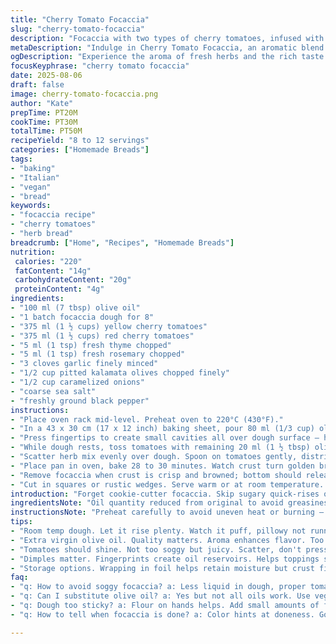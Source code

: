 ```yaml
---
title: "Cherry Tomato Focaccia"
slug: "cherry-tomato-focaccia"
description: "Focaccia with two types of cherry tomatoes, infused with fresh herbs and garlic. Olive oil-rich dough spread thin, dotted with dimples, baked golden crisp. Aroma of rosemary and thyme lifts the kitchen. A rustic loaf with a tender crumb inside, crust crisping just right. Uses yellow and red tomatoes, switched to kalamata olives and caramelized onion for twist. Perfect for vegan diets, free of nuts and dairy. Timing shifts slightly. Watch dough rise and colour, not just clock."
metaDescription: "Indulge in Cherry Tomato Focaccia, an aromatic blend of herbs, fresh cherry tomatoes, and olives for a rustic Italian loaf rich in flavor."
ogDescription: "Experience the aroma of fresh herbs and the rich taste of cherry tomatoes in a golden crisp Cherry Tomato Focaccia. The ideal bread for sandwiches."
focusKeyphrase: "cherry tomato focaccia"
date: 2025-08-06
draft: false
image: cherry-tomato-focaccia.png
author: "Kate"
prepTime: PT20M
cookTime: PT30M
totalTime: PT50M
recipeYield: "8 to 12 servings"
categories: ["Homemade Breads"]
tags:
- "baking"
- "Italian"
- "vegan"
- "bread"
keywords:
- "focaccia recipe"
- "cherry tomatoes"
- "herb bread"
breadcrumb: ["Home", "Recipes", "Homemade Breads"]
nutrition: 
 calories: "220"
 fatContent: "14g"
 carbohydrateContent: "20g"
 proteinContent: "4g"
ingredients:
- "100 ml (7 tbsp) olive oil"
- "1 batch focaccia dough for 8"
- "375 ml (1 ½ cups) yellow cherry tomatoes"
- "375 ml (1 ½ cups) red cherry tomatoes"
- "5 ml (1 tsp) fresh thyme chopped"
- "5 ml (1 tsp) fresh rosemary chopped"
- "3 cloves garlic finely minced"
- "1/2 cup pitted kalamata olives chopped finely"
- "1/2 cup caramelized onions"
- "coarse sea salt"
- "freshly ground black pepper"
instructions:
- "Place oven rack mid-level. Preheat oven to 220°C (430°F)."
- "In a 43 x 30 cm (17 x 12 inch) baking sheet, pour 80 ml (1/3 cup) olive oil. Spread focaccia dough directly in pan using fingers, stretching gently and turning dough to coat entirely. Aim for even thickness close to pan size."
- "Press fingertips to create small cavities all over dough surface — helps oil infiltrate. At this stage, let dough proof 20 to 25 minutes at room temp, dough should loosely puff and feel pillowy but not runny."
- "While dough rests, toss tomatoes with remaining 20 ml (1 ½ tbsp) olive oil. Mix olives and caramelized onions with herbs and garlic in separate bowl. The savory adds deeper flavor, balancing sweetness from tomatoes."
- "Scatter herb mix evenly over dough. Spoon on tomatoes gently, distributing evenly. Dot cracked black pepper and coarse sea salt generously across entire surface."
- "Place pan in oven, bake 28 to 30 minutes. Watch crust turn golden brown, especially edges; the smell will start sweet and herby, garlic scent subtle but present."
- "Remove focaccia when crust is crisp and browned; bottom should release easily from pan. Rest on rack 10 minutes minimum, allowing oil to settle and flavors to meld."
- "Cut in squares or rustic wedges. Serve warm or at room temperature. Dough texture should be tender yet resilient, not dense or soggy. Cooler temps can firm crumb but keep flavor vibrant."
introduction: "Forget cookie-cutter focaccia. Skip sugary quick-rises or aggressive kneading hacks. This loaf needs patience, not fuss. Olive oil works double duty — as flavor agent and moisture carrier within dough. Dimples act like reservoirs, holding oil and toppings in little pools. Focaccia’s soul isn’t just bubbles but those fragrant pockets of olive oil and garlic you taste in every mouthful. Two kinds of tomatoes for brightness and complexity. Swap a portion for olives with caramelized onions to cut acidity with umami. Crust coloration signals caramelization of sugars and Maillard reaction—golden, not burnt. Resting post-oven lets oil soak back; don’t skip. Slice warm or cool. Store wrapped; reheated is good but loses some crispness. Conventional bakery dough works here if you’re pressed; just proof well to develop spice and chew. Ideal for sharing, sandwiches, or alongside soups. Watch, listen, feel dough rise and crackle—practice speaks louder than timers."
ingredientsNote: "Oil quantity reduced from original to avoid greasiness — enough to coat and enrich without drowning dough. Using two-thirds the tomatoes preserves flavor focus and prevents soggy focaccia. Introducing kalamata olives and caramelized onions shifts the flavor profile—olives bring saltiness, onions sweetness and depth. Fresh herbs essential; dried lacks punch. Garlic minced finely avoids raw harshness; disperses aroma evenly. Sea salt coarse for crunch and bursts. Use quality extra virgin olive oil, no skimping — aroma impacts end. Dough can be homemade or store-bought focaccia base. Avoid thin crust dough here; slightly hydrating dough about 65% hydration works best — wet enough for subtle bubbles and chew, not sticky mess. If no caramelized onions, substitute thin slices caramelized in pan over low heat for 15 minutes, patience pays. If olives scarce, sun-dried tomatoes could partially replace. The mix of acidity, saltiness, and sweetness is balance, not overload."
instructionsNote: "Preheat carefully to avoid uneven heat or burning — middle rack ensures balanced heat from top and bottom. Spreading dough directly in well-oiled pan prevents sticking and crisps base. Avoid stretching dough too thin—thin spots bake dry, thick close to center remain mushy. Creating dimples with fingertips worth the effort; oil pools and character depend on this tactile step. Resting dough shortens rise time slightly compared to classic 30 minutes, compensating for added ingredients. When scattering toppings, less pressing means more texture contrast; avoid submerging cherry tomatoes. Baked tomatoes soften, pop slightly releasing juice without soaking dough if distribution even. Baking time altered +5 minutes for extra caramelization, check visually rather than time alone. A crackling crust sound and golden edges tell the story better than timer beep. Post-bake rest important to redistribute flavors, let oil absorb, and dough finish setting internally before slicing. Slice with serrated knife—pressing too hard crushes soft crumb. Serve room temp or slightly warm. Store loosely covered to keep crust."
tips:
- "Room temp dough. Let it rise plenty. Watch it puff, pillowy not runny. Patience is key. Keep dough covered, drafts spoil it. Room temp for rise, avoid chill."
- "Extra virgin olive oil. Quality matters. Aroma enhances flavor. Too much liquid? Less grease for a nice crumb. Proportion is crucial. Adjust oil as needed."
- "Tomatoes should shine. Not too soggy but juicy. Scatter, don't press them into dough. They pop during baking, release juices. It adds flavor, texture."
- "Dimples matter. Fingerprints create oil reservoirs. Helps toppings stick, adds character. Never skip this step. Each pocket holds flavor. Crispness and crunch balance."
- "Storage options. Wrapping in foil helps retain moisture but crust firms up. For crispness, leave loosely covered. Reheating? Oven for crisp, microwave for soft."
faq:
- "q: How to avoid soggy focaccia? a: Less liquid in dough, proper tomato placement crucial. Sprinkle extra flour if needed. Balance moisture and dry elements."
- "q: Can I substitute olive oil? a: Yes but not all oils work. Use vegetable, or grapeseed in a pinch. Olive has flavor, avoid bland choices."
- "q: Dough too sticky? a: Flour on hands helps. Add small amounts of flour gradually. Knead till just right. Not too dry nor too sticky."
- "q: How to tell when focaccia is done? a: Color hints at doneness. Golden brown edges, firm top, springy texture. Listen for crackling, aroma key indicator."

---
```

